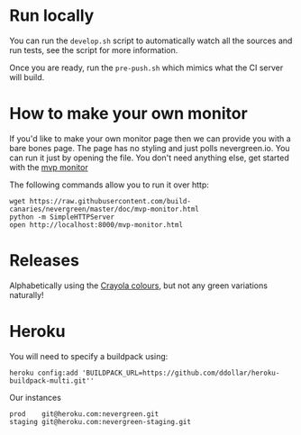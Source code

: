 Run locally
===========

You can run the `develop.sh` script to automatically watch all the sources and run tests, see the script for more
information.

Once you are ready, run the ```pre-push.sh``` which mimics what the CI server will build.

How to make your own monitor
============================

If you'd like to make your own monitor page then we can provide you with a bare bones page. The page has no styling and
just polls nevergreen.io. You can run it just by opening the file. You don't need anything else, get started with the [mvp monitor](mvp-monitor.html)

The following commands allow you to run it over http:

```
wget https://raw.githubusercontent.com/build-canaries/nevergreen/master/doc/mvp-monitor.html
python -m SimpleHTTPServer
open http://localhost:8000/mvp-monitor.html
```

Releases
=========

Alphabetically using the [Crayola colours](http://en.wikipedia.org/wiki/List_of_Crayola_crayon_colors), but not any green variations naturally!

Heroku
======

You will need to specify a buildpack using:

```heroku config:add 'BUILDPACK_URL=https://github.com/ddollar/heroku-buildpack-multi.git''```

Our instances

```
prod	git@heroku.com:nevergreen.git
staging	git@heroku.com:nevergreen-staging.git
```
